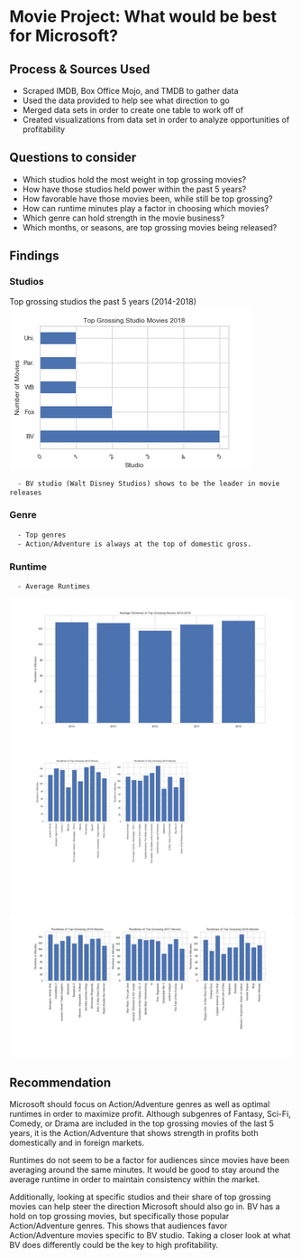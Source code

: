 # Movie Project: What would be best for Microsoft?

## Process & Sources Used
  - Scraped IMDB, Box Office Mojo, and TMDB to gather data
  - Used the data provided to help see what direction to go 
  - Merged data sets in order to create one table to work off of
  - Created visualizations from data set in order to analyze opportunities of profitability
  
## Questions to consider
  - Which studios hold the most weight in top grossing movies?
  - How have those studios held power within the past 5 years?
  - How favorable have those movies been, while still be top grossing?
  - How can runtime minutes play a factor in choosing which movies?
  - Which genre can hold strength in the movie business?
  - Which months, or seasons, are top grossing movies being released?
  
  
## Findings
  ### Studios
   Top grossing studios the past 5 years (2014-2018)
![studio2018](https://github.com/psuero1/movie-project/blob/master/studio2018.png?raw=true)      
      
      
      - BV studio (Walt Disney Studios) shows to be the leader in movie releases
  
      
      
  ### Genre
      - Top genres    
      - Action/Adventure is always at the top of domestic gross.
  
  
  ### Runtime
      - Average Runtimes
   ![runtime average](https://github.com/psuero1/movie-project/blob/master/Avg%20Runtime%202014-2018.png?raw=true)
   ![runtime 2014-2015](https://github.com/psuero1/movie-project/blob/master/Runtime%202014-2015.png?raw=true)
   ![runtime 2014-2015](https://github.com/psuero1/movie-project/blob/master/Runtime%202016-2018.png?raw=true)
      

  
  
## Recommendation
 Microsoft should focus on Action/Adventure genres as well as optimal runtimes in order to maximize profit. Although subgenres of Fantasy, Sci-Fi, Comedy, or Drama are included in the top grossing movies of the last 5 years, it is the Action/Adventure that shows strength in profits both domestically and in foreign markets. 
 
 Runtimes do not seem to be a factor for audiences since movies have been averaging around the same minutes. It would be good to stay around the average runtime in order to maintain consistency within the market.
 
 Additionally, looking at specific studios and their share of top grossing movies can help steer the direction Microsoft should also go in. BV has a hold on top grossing movies, but specifically those popular Action/Adventure genres. This shows that audiences favor Action/Adventure movies specific to BV studio. Taking a closer look at what BV does differently could be the key to high profitability.



